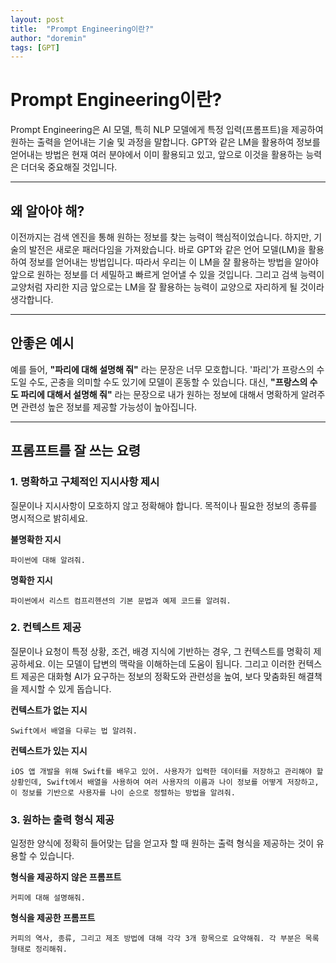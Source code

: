 ```yaml
---
layout: post
title:  "Prompt Engineering이란?"
author: "doremin"
tags: [GPT]
---
```


# Prompt Engineering이란?

Prompt Engineering은 AI 모델, 특히 NLP 모델에게 특정 입력(프롬프트)을 제공하여 원하는 출력을 얻어내는 기술 및 과정을 말합니다. GPT와 같은 LM을 활용하여 정보를 얻어내는 방법은 현재 여러 분야에서 이미 활용되고 있고, 앞으로 이것을 활용하는 능력은 더더욱 중요해질 것입니다.

---
## 왜 알아야 해?
이전까지는 검색 엔진을 통해 원하는 정보를 찾는 능력이 핵심적이었습니다. 하지만, 기술의 발전은 새로운 패러다임을 가져왔습니다. 바로 GPT와 같은 언어 모델(LM)을 활용하여 정보를 얻어내는 방법입니다. 따라서 우리는 이 LM을 잘 활용하는 방법을 알아야 앞으로 원하는 정보를 더 세밀하고 빠르게 얻어낼 수 있을 것입니다. 그리고 검색 능력이 교양처럼 자리한 지금 앞으로는 LM을 잘 활용하는 능력이 교양으로 자리하게 될 것이라 생각합니다.

---
## 안좋은 예시
예를 들어, **"파리에 대해 설명해 줘"** 라는 문장은 너무 모호합니다. '파리'가 프랑스의 수도일 수도, 곤충을 의미할 수도 있기에 모델이 혼동할 수 있습니다. 대신, **"프랑스의 수도 파리에 대해서 설명해 줘"** 라는 문장으로 내가 원하는 정보에 대해서 명확하게 알려주면 관련성 높은 정보를 제공할 가능성이 높아집니다.

---
## 프롬프트를 잘 쓰는 요령

### 1. 명확하고 구체적인 지시사항 제시
질문이나 지시사항이 모호하지 않고 정확해야 합니다. 목적이나 필요한 정보의 종류를 명시적으로 밝히세요.

**불명확한 지시**
```
파이썬에 대해 알려줘.
```
**명확한 지시**
```
파이썬에서 리스트 컴프리헨션의 기본 문법과 예제 코드를 알려줘.
```

### 2. 컨텍스트 제공
질문이나 요청이 특정 상황, 조건, 배경 지식에 기반하는 경우, 그 컨텍스트를 명확히 제공하세요. 이는 모델이 답변의 맥락을 이해하는데 도움이 됩니다.
그리고 이러한 컨텍스트 제공은 대화형 AI가 요구하는 정보의 정확도와 관련성을 높여, 보다 맞춤화된 해결책을 제시할 수 있게 돕습니다.

**컨텍스트가 없는 지시**
```
Swift에서 배열을 다루는 법 알려줘.
```

**컨텍스트가 있는 지시**
```
iOS 앱 개발을 위해 Swift를 배우고 있어. 사용자가 입력한 데이터를 저장하고 관리해야 할 상황인데, Swift에서 배열을 사용하여 여러 사용자의 이름과 나이 정보를 어떻게 저장하고, 이 정보를 기반으로 사용자를 나이 순으로 정렬하는 방법을 알려줘.
```

### 3. 원하는 출력 형식 제공
일정한 양식에 정확히 들어맞는 답을 얻고자 할 때 원하는 출력 형식을 제공하는 것이 유용할 수 있습니다.

**형식을 제공하지 않은 프롬프트**
```
커피에 대해 설명해줘.
```

**형식을 제공한 프롬프트**
```
커피의 역사, 종류, 그리고 제조 방법에 대해 각각 3개 항목으로 요약해줘. 각 부분은 목록 형태로 정리해줘.
```
